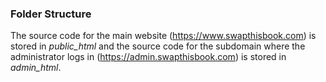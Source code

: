 ### Folder Structure
The source code for the main website (https://www.swapthisbook.com) is stored in *public_html* and the source code for the subdomain where the administrator logs in (https://admin.swapthisbook.com) is stored in *admin_html*.
